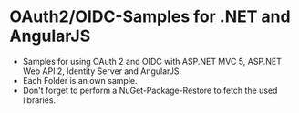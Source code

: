 # OAuth2/OIDC-Samples for .NET and AngularJS
- Samples for using OAuth 2 and OIDC with ASP.NET MVC 5, ASP.NET Web API 2, Identity Server and AngularJS.
- Each Folder is an own sample.
- Don't forget to perform a NuGet-Package-Restore to fetch the used libraries.
